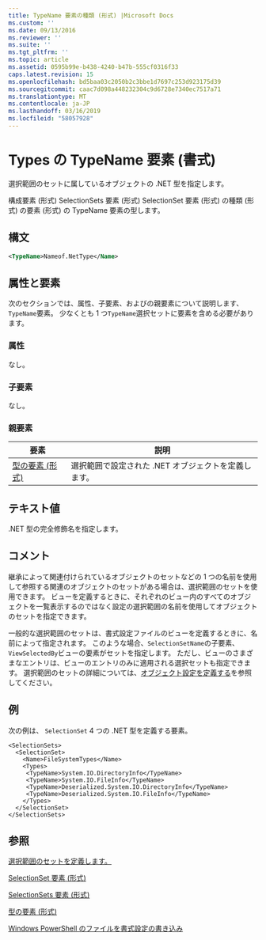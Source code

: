 ```yaml
---
title: TypeName 要素の種類 (形式) |Microsoft Docs
ms.custom: ''
ms.date: 09/13/2016
ms.reviewer: ''
ms.suite: ''
ms.tgt_pltfrm: ''
ms.topic: article
ms.assetid: 0595b99e-b438-4240-b47b-555cf0316f33
caps.latest.revision: 15
ms.openlocfilehash: bd5baa03c2050b2c3bbe1d7697c253d923175d39
ms.sourcegitcommit: caac7d098a448232304c9d6728e7340ec7517a71
ms.translationtype: MT
ms.contentlocale: ja-JP
ms.lasthandoff: 03/16/2019
ms.locfileid: "58057928"
---
```

# <a name="typename-element-for-types-format"></a>Types の TypeName 要素 (書式)

選択範囲のセットに属しているオブジェクトの .NET 型を指定します。

構成要素 (形式) SelectionSets 要素 (形式) SelectionSet 要素 (形式) の種類 (形式) の要素 (形式) の TypeName 要素の型します。

## <a name="syntax"></a>構文

```xml
<TypeName>Nameof.NetType</Name>
```

## <a name="attributes-and-elements"></a>属性と要素

次のセクションでは、属性、子要素、およびの親要素について説明します、`TypeName`要素。 少なくとも 1 つ`TypeName`選択セットに要素を含める必要があります。

### <a name="attributes"></a>属性

なし。

### <a name="child-elements"></a>子要素

なし。

### <a name="parent-elements"></a>親要素

|要素|説明|
|-------------|-----------------|
|[型の要素 (形式)](./types-element-for-selectionset-format.md)|選択範囲で設定された .NET オブジェクトを定義します。|

## <a name="text-value"></a>テキスト値

.NET 型の完全修飾名を指定します。

## <a name="remarks"></a>コメント

継承によって関連付けられているオブジェクトのセットなどの 1 つの名前を使用して参照する関連のオブジェクトのセットがある場合は、選択範囲のセットを使用できます。 ビューを定義するときに、それぞれのビュー内のすべてのオブジェクトを一覧表示するのではなく設定の選択範囲の名前を使用してオブジェクトのセットを指定できます。

一般的な選択範囲のセットは、書式設定ファイルのビューを定義するときに、名前によって指定されます。 このような場合、`SelectionSetName`の子要素、`ViewSelectedBy`ビューの要素がセットを指定します。 ただし、ビューのさまざまなエントリは、ビューのエントリのみに適用される選択セットも指定できます。 選択範囲のセットの詳細については、[オブジェクト設定を定義する](./defining-selection-sets.md)を参照してください。

## <a name="example"></a>例

次の例は、 `SelectionSet` 4 つの .NET 型を定義する要素。

```
<SelectionSets>
  <SelectionSet>
    <Name>FileSystemTypes</Name>
    <Types>
     <TypeName>System.IO.DirectoryInfo</TypeName>
     <TypeName>System.IO.FileInfo</TypeName>
     <TypeName>Deserialized.System.IO.DirectoryInfo</TypeName>
     <TypeName>Deserialized.System.IO.FileInfo</TypeName>
    </Types>
  </SelectionSet>
</SelectionSets>
```

## <a name="see-also"></a>参照

[選択範囲のセットを定義します。](./defining-selection-sets.md)

[SelectionSet 要素 (形式)](./selectionset-element-format.md)

[SelectionSets 要素 (形式)](./selectionsets-element-format.md)

[型の要素 (形式)](./types-element-for-selectionset-format.md)

[Windows PowerShell のファイルを書式設定の書き込み](./writing-a-powershell-formatting-file.md)
